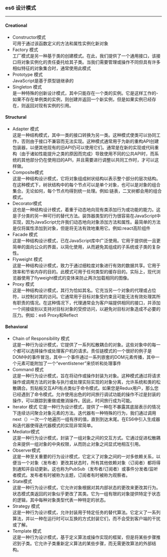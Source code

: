 ### es6 设计模式 
---
#### Creational 
- Constructor模式  
可用于通过该函数定义的方法和属性实例化新对象  
- Factory 模式  
工厂模式是另一种基于类的创建模式。在此，我们提供了一个通用接口，该接口将对象实例化的责任委托给其子类。当我们需要管理或操作不同但具有许多相似特征的对象集合时，通常使用此模式  
- Prototype 模式  
JavaScript是基于原型链继承的  
- Singleton 模式  
是一种特殊的创新设计模式，其中只能存在一个类的实例。它是这样工作的-如果不存在单例类的实例，则创建并返回一个新实例，但是如果实例已经存在，则返回对现有实例的引用。
#### Structural  
- Adapter 模式  
这是一种结构模式，其中一类的接口转换为另一类。这种模式使类可以协同工作，否则由于接口不兼容而无法实现。这种模式通常用于为新的重构API创建包装器，以便其他现有的旧API仍可以使用它们。通常是在新的实现或代码重构（由于诸如性能提升之类的原因而完成）导致使用不同的公共API时，而系统的其他部分仍在使用旧的API，并且需要进行调整以共同工作时，才可以这样做。 
- Composite模式  
这是一种结构设计模式，它将对象组成树状结构以表示整个部分的层次结构。在这种模式下，树状结构中的每个节点可以是单个对象，也可以是对象的组合集合。无论如何，每个节点均得到统一处理。例如:链表，二叉树都会用的组合模式。  
- Decorator模式  
这也是一种结构设计模式，着重于动态地向现有类添加行为或功能的能力。这是子分类的另一种可行的替代方法。装饰器类型的行为很容易在JavaScript中实现，因为JavaScript允许我们动态地向对象添加方法和属性。最简单的方法是仅将属性添加到对象，但是将无法有效地重用它。例如:react高阶组件  
- Facade 模式  
这是一种结构设计模式，已在JavaScript库中广泛使用。它用于提供统一且更简单的面向公众的界面，以简化使用，从而避免其组成的子系统或子类的复杂性。  
- Flyweight 模式  
这是一种结构设计模式，致力于通过细粒度对象进行有效的数据共享。它用于效率和节省内存的目的。此模式可用于任何类型的缓存目的。实际上，现代浏览器使用了flyweight模式的变体来防止两次加载相同的图像。  
- Proxy 模式  
这是一种结构设计模式，其行为恰如其名。它充当另一个对象的代理或占位符，以控制对其的访问。它通常用于目标对象受约束且可能无法有效处理其所有职责的情况。在这种情况下，代理通常会为客户端提供相同的接口，并添加一个间接级别以支持对目标对象的受控访问，以避免对目标对象造成不必要的压力。例如：es6 Proxy和Reflect  
#### Behavioral  
- Chain of Responsibility 模式  
这是一种行为设计模式，它提供了一系列松散耦合的对象。这些对象中的每一个都可以选择操作或处理客户机的请求。责任链模式的一个很好的例子是DOM中的事件冒泡，其中一个事件通过一系列嵌套的DOM元素传播，其中一个元素可能附加了一个“eventlistener”来侦听和处理事件  
- Command 模式  
这是一种行为设计模式，旨在将动作或操作封装为对象。这种模式通过将请求操作或调用方法的对象与执行或处理实际实现的对象分离，允许系统和类的松散耦合。剪贴板交互API有点类似于命令模式。如果您是Redux用户，那么您已经遇到了命令模式。允许使用出色的时间旅行调试功能的操作不过是封装的操作，可以跟踪到重做或撤消操作。因此，时间旅行成为可能。 
- Iterator 模式 
它是一种行为设计模式，提供了一种在不暴露其底层表示的情况下连续访问聚合对象元素的方法。迭代器有一种特殊的行为，我们通过调用next（）一次一个地遍历一组有序的值，直到到达末尾。在ES6中引入生成器和迭代器使得迭代器模式的实现非常简单。  
- Mediator模式  
这是一种行为设计模式，封装了一组对象之间的交互方式。它通过促进松散耦合来提供一组对象的中央权限，从而防止对象之间显式地相互引用。 
- Observer模式  
这是一种至关重要的行为设计模式，它定义了对象之间的一对多依赖关系，以便当一个对象（发布者）更改其状态时，所有其他依赖对象（订阅者）都将得到通知并自动更新。这也称为PubSub（发布者/订阅者）或事件分发者/监听者模式。发布者有时被称为主题，订阅者有时被称为观察者。  
- State模式  
这是一种行为设计模式，它允许对象根据对其内部状态的更改来更改其行为。状态模式类返回的对象似乎更改了其类。它为一组有限的对象提供特定于状态的逻辑，其中每种对象类型代表一种特定的状态。  
- Strategy 模式  
这是一种行为设计模式，允许封装用于特定任务的替代算法。它定义了一系列算法，并以一种在运行时可以互换的方式封装它们，而不会受到客户端的干扰或了解。  
- Template 模式  
这是一种行为设计模式，基于定义算法或操作实现的框架，但是将某些步骤推迟到子类。它允许子类重新定义算法的某些步骤，而无需更改算法的外部结构。